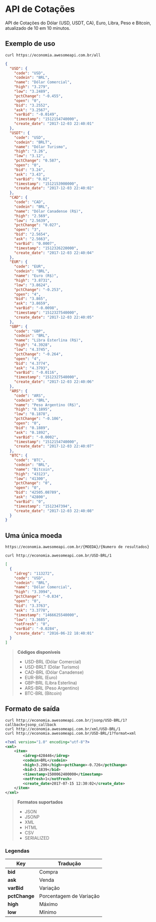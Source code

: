 # API de Cotações
API de Cotações do Dólar (USD, USDT, CA), Euro, Libra, Peso e Bitcoin, atualizado de 10 em 10 minutos.

## Exemplo de uso

```
curl https://economia.awesomeapi.com.br/all
```
```json
{
  "USD": {
    "code": "USD",
    "codein": "BRL",
    "name": "Dólar Comercial",
    "high": "3.279",
    "low": "3.2489",
    "pctChange": "-0.455",
    "open": "0",
    "bid": "3.2552",
    "ask": "3.2567",
    "varBid": "-0.0149",
    "timestamp": "1512154740000",
    "create_date": "2017-12-03 22:40:01"
  },
  "USDT": {
    "code": "USD",
    "codein": "BRLT",
    "name": "Dólar Turismo",
    "high": "3.26",
    "low": "3.12",
    "pctChange": "0.587",
    "open": "0",
    "bid": "3.24",
    "ask": "3.43",
    "varBid": "0.02",
    "timestamp": "1512153900000",
    "create_date": "2017-12-03 22:40:02"
  },
  "CAD": {
    "code": "CAD",
    "codein": "BRL",
    "name": "Dólar Canadense (R$)",
    "high": "2.569",
    "low": "2.5639",
    "pctChange": "0.027",
    "open": "3",
    "bid": "2.5654",
    "ask": "2.5663",
    "varBid": "0.0007",
    "timestamp": "1512326220000",
    "create_date": "2017-12-03 22:40:04"
  },
  "EUR": {
    "code": "EUR",
    "codein": "BRL",
    "name": "Euro (R$)",
    "high": "3.8731",
    "low": "3.8624",
    "pctChange": "-0.253",
    "open": "4",
    "bid": "3.865",
    "ask": "3.8659",
    "varBid": "-0.0098",
    "timestamp": "1512327540000",
    "create_date": "2017-12-03 22:40:05"
  },
  "GBP": {
    "code": "GBP",
    "codein": "BRL",
    "name": "Libra Esterlina (R$)",
    "high": "4.3928",
    "low": "4.3745",
    "pctChange": "-0.264",
    "open": "4",
    "bid": "4.3774",
    "ask": "4.3793",
    "varBid": "-0.0116",
    "timestamp": "1512327540000",
    "create_date": "2017-12-03 22:40:06"
  },
  "ARS": {
    "code": "ARS",
    "codein": "BRL",
    "name": "Peso Argentino (R$)",
    "high": "0.1895",
    "low": "0.1878",
    "pctChange": "-0.106",
    "open": "0",
    "bid": "0.1889",
    "ask": "0.1892",
    "varBid": "-0.0002",
    "timestamp": "1512154740000",
    "create_date": "2017-12-03 22:40:07"
  },
  "BTC": {
    "code": "BTC",
    "codein": "BRL",
    "name": "Bitcoin",
    "high": "43123",
    "low": "41300",
    "pctChange": "0",
    "open": "0",
    "bid": "42505.08789",
    "ask": "42800",
    "varBid": "0",
    "timestamp": "1512347394",
    "create_date": "2017-12-03 22:40:08"
  }
}
```

## Uma única moeda
```
https://economia.awesomeapi.com.br/{MOEDA}/{Numero de resultados}
```
```
curl http://economia.awesomeapi.com.br/USD-BRL/1
```
```json
[
  {
    "idreg": "113272",
    "code": "USD",
    "codein": "BRL",
    "name": "Dólar Comercial",
    "high": "3.3994",
    "pctChange": "-0.834",
    "open": "0",
    "bid": "3.3763",
    "ask": "3.3778",
    "timestamp": "1466625540000",
    "low": "3.3685",
    "notFresh": "0",
    "varBid": "-0.0284",
    "create_date": "2016-06-22 18:40:01"
  }
]
```
> **Códigos disponíveis**
> - USD-BRL (Dólar Comercial)
> - USD-BRLT (Dólar Turismo)
> - CAD-BRL (Dólar Canadense)
> - EUR-BRL (Euro)
> - GBP-BRL (Libra Esterlina)
> - ARS-BRL (Peso Argentino)
> - BTC-BRL (Bitcoin)

## Formato de saída
```
curl http://economia.awesomeapi.com.br/jsonp/USD-BRL/1?callback=jsonp_callback
curl http://economia.awesomeapi.com.br/xml/USD-BRL/1
curl http://economia.awesomeapi.com.br/USD-BRL/1?format=xml
```
```xml
<?xml version="1.0" encoding="utf-8"?>
<xml>
	<item>
		<idreg>428446</idreg>
		<codein>BRL</codein>
		<high>3.206</high><pctChange>-0.726</pctChange>
		<bid>3.1839</bid>
		<timestamp>1500062400000</timestamp>
		<notFresh>1</notFresh>
		<create_date>2017-07-15 12:30:02</create_date>
	</item>
</xml>

```
> **Formatos suportados**
> - JSON
> - JSONP
> - XML
> - HTML
> - CSV
> - SERIALIZED

### Legendas
Key | Tradução
-------- | ---
**bid** | Compra
**ask** | Venda
**varBid** | Variação
**pctChange** |  Porcentagem de Variação
**high** | Máximo
**low** | Mínimo
